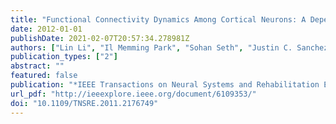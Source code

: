 ```yaml
---
title: "Functional Connectivity Dynamics Among Cortical Neurons: A Dependence Analysis"
date: 2012-01-01
publishDate: 2021-02-07T20:57:34.278981Z
authors: ["Lin Li", "Il Memming Park", "Sohan Seth", "Justin C. Sanchez", "José C. Principe"]
publication_types: ["2"]
abstract: ""
featured: false
publication: "*IEEE Transactions on Neural Systems and Rehabilitation Engineering*"
url_pdf: "http://ieeexplore.ieee.org/document/6109353/"
doi: "10.1109/TNSRE.2011.2176749"
---
```


